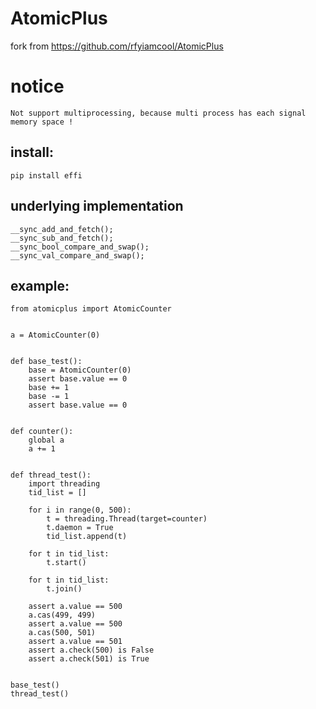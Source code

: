 # AtomicPlus
fork from https://github.com/rfyiamcool/AtomicPlus
# notice
`Not support multiprocessing, because multi process has each signal memory space !`

## install:
```
pip install effi
```

## underlying implementation

```
__sync_add_and_fetch();
__sync_sub_and_fetch();
__sync_bool_compare_and_swap();
__sync_val_compare_and_swap();
```


## example:

```
from atomicplus import AtomicCounter


a = AtomicCounter(0)


def base_test():
    base = AtomicCounter(0)
    assert base.value == 0
    base += 1
    base -= 1
    assert base.value == 0


def counter():
    global a
    a += 1


def thread_test():
    import threading
    tid_list = []

    for i in range(0, 500):
        t = threading.Thread(target=counter)
        t.daemon = True
        tid_list.append(t)

    for t in tid_list:
        t.start()

    for t in tid_list:
        t.join()

    assert a.value == 500
    a.cas(499, 499)
    assert a.value == 500
    a.cas(500, 501)
    assert a.value == 501
    assert a.check(500) is False
    assert a.check(501) is True


base_test()
thread_test()
```
